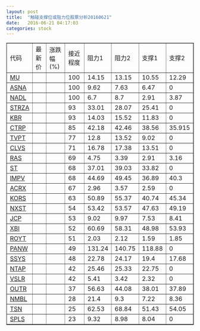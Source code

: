 ```yaml
---
layout: post
title:  "触碰支撑位或阻力位股票分析20160621"
date:   2016-06-21 04:17:03
categories: stock
---
```

<script type="text/javascript">
var stockList = []
stockList.push('gb_mu');
stockList.push('gb_asna');
stockList.push('gb_nadl');
stockList.push('gb_strza');
stockList.push('gb_kbr');
stockList.push('gb_ctrp');
stockList.push('gb_tvpt');
stockList.push('gb_clvs');
stockList.push('gb_ras');
stockList.push('gb_st');
stockList.push('gb_impv');
stockList.push('gb_acrx');
stockList.push('gb_kors');
stockList.push('gb_nxst');
stockList.push('gb_jcp');
stockList.push('gb_xbi');
stockList.push('gb_royt');
stockList.push('gb_panw');
stockList.push('gb_ssys');
stockList.push('gb_ntap');
stockList.push('gb_vslr');
stockList.push('gb_outr');
stockList.push('gb_nmbl');
stockList.push('gb_tsn');
stockList.push('gb_spls');
</script>
<table border="1">
 <tr>
 <td>代码</td>
 <td>最新价</td>
 <td>涨跌幅(%)</td>
 <td>接近程度</td>
 <td>阻力1</td>
 <td>阻力2</td>
 <td>支撑1</td>
 <td>支撑2</td>
</tr>
  <tr id="mu" class="green">
  <td><a href="http://stock.finance.sina.com.cn/usstock/quotes/MU.html" target="_blank">MU</a></td><td></td><td></td><td>100</td><td>14.15</td><td>13.15</td><td>10.55</td><td>12.29</td></tr>
  <tr id="asna" class="red">
  <td><a href="http://stock.finance.sina.com.cn/usstock/quotes/ASNA.html" target="_blank">ASNA</a></td><td></td><td></td><td>100</td><td>9.62</td><td>7.63</td><td>6.47</td><td>0</td></tr>
  <tr id="nadl" class="red">
  <td><a href="http://stock.finance.sina.com.cn/usstock/quotes/NADL.html" target="_blank">NADL</a></td><td></td><td></td><td>100</td><td>6.7</td><td>8.7</td><td>2.91</td><td>3.87</td></tr>
  <tr id="strza" class="red">
  <td><a href="http://stock.finance.sina.com.cn/usstock/quotes/STRZA.html" target="_blank">STRZA</a></td><td></td><td></td><td>93</td><td>33.01</td><td>28.07</td><td>25.41</td><td>0</td></tr>
  <tr id="kbr" class="red">
  <td><a href="http://stock.finance.sina.com.cn/usstock/quotes/KBR.html" target="_blank">KBR</a></td><td></td><td></td><td>93</td><td>14.03</td><td>15.52</td><td>11.83</td><td>0</td></tr>
  <tr id="ctrp" class="green">
  <td><a href="http://stock.finance.sina.com.cn/usstock/quotes/CTRP.html" target="_blank">CTRP</a></td><td></td><td></td><td>85</td><td>42.18</td><td>42.46</td><td>38.56</td><td>35.915</td></tr>
  <tr id="tvpt" class="red">
  <td><a href="http://stock.finance.sina.com.cn/usstock/quotes/TVPT.html" target="_blank">TVPT</a></td><td></td><td></td><td>77</td><td>12.8</td><td>13.52</td><td>9.02</td><td>0</td></tr>
  <tr id="clvs" class="green">
  <td><a href="http://stock.finance.sina.com.cn/usstock/quotes/CLVS.html" target="_blank">CLVS</a></td><td></td><td></td><td>71</td><td>16.78</td><td>17.38</td><td>13.51</td><td>0</td></tr>
  <tr id="ras" class="green">
  <td><a href="http://stock.finance.sina.com.cn/usstock/quotes/RAS.html" target="_blank">RAS</a></td><td></td><td></td><td>69</td><td>4.75</td><td>3.39</td><td>2.91</td><td>3.16</td></tr>
  <tr id="st" class="red">
  <td><a href="http://stock.finance.sina.com.cn/usstock/quotes/ST.html" target="_blank">ST</a></td><td></td><td></td><td>68</td><td>37.01</td><td>39.03</td><td>33.82</td><td>0</td></tr>
  <tr id="impv" class="green">
  <td><a href="http://stock.finance.sina.com.cn/usstock/quotes/IMPV.html" target="_blank">IMPV</a></td><td></td><td></td><td>68</td><td>44.69</td><td>49.45</td><td>36.89</td><td>40.3</td></tr>
  <tr id="acrx" class="red">
  <td><a href="http://stock.finance.sina.com.cn/usstock/quotes/ACRX.html" target="_blank">ACRX</a></td><td></td><td></td><td>67</td><td>2.96</td><td>3.57</td><td>2.59</td><td>0</td></tr>
  <tr id="kors" class="red">
  <td><a href="http://stock.finance.sina.com.cn/usstock/quotes/KORS.html" target="_blank">KORS</a></td><td></td><td></td><td>63</td><td>50.89</td><td>55.37</td><td>40.74</td><td>45.34</td></tr>
  <tr id="nxst" class="green">
  <td><a href="http://stock.finance.sina.com.cn/usstock/quotes/NXST.html" target="_blank">NXST</a></td><td></td><td></td><td>54</td><td>53.42</td><td>53.57</td><td>47.63</td><td>49.19</td></tr>
  <tr id="jcp" class="green">
  <td><a href="http://stock.finance.sina.com.cn/usstock/quotes/JCP.html" target="_blank">JCP</a></td><td></td><td></td><td>53</td><td>9.02</td><td>9.97</td><td>7.53</td><td>8.41</td></tr>
  <tr id="xbi" class="green">
  <td><a href="http://stock.finance.sina.com.cn/usstock/quotes/XBI.html" target="_blank">XBI</a></td><td></td><td></td><td>52</td><td>60.69</td><td>58.31</td><td>48.98</td><td>53.93</td></tr>
  <tr id="royt" class="red">
  <td><a href="http://stock.finance.sina.com.cn/usstock/quotes/ROYT.html" target="_blank">ROYT</a></td><td></td><td></td><td>51</td><td>2.03</td><td>2.12</td><td>1.59</td><td>1.85</td></tr>
  <tr id="panw" class="red">
  <td><a href="http://stock.finance.sina.com.cn/usstock/quotes/PANW.html" target="_blank">PANW</a></td><td></td><td></td><td>49</td><td>131.24</td><td>140.75</td><td>118.88</td><td>0</td></tr>
  <tr id="ssys" class="red">
  <td><a href="http://stock.finance.sina.com.cn/usstock/quotes/SSYS.html" target="_blank">SSYS</a></td><td></td><td></td><td>48</td><td>22.78</td><td>24.17</td><td>19.4</td><td>17.68</td></tr>
  <tr id="ntap" class="red">
  <td><a href="http://stock.finance.sina.com.cn/usstock/quotes/NTAP.html" target="_blank">NTAP</a></td><td></td><td></td><td>42</td><td>25.46</td><td>25.33</td><td>22.75</td><td>0</td></tr>
  <tr id="vslr" class="red">
  <td><a href="http://stock.finance.sina.com.cn/usstock/quotes/VSLR.html" target="_blank">VSLR</a></td><td></td><td></td><td>42</td><td>5.41</td><td>3.42</td><td>2.32</td><td>0</td></tr>
  <tr id="outr" class="red">
  <td><a href="http://stock.finance.sina.com.cn/usstock/quotes/OUTR.html" target="_blank">OUTR</a></td><td></td><td></td><td>37</td><td>56.63</td><td>44.08</td><td>38.01</td><td>37.89</td></tr>
  <tr id="nmbl" class="green">
  <td><a href="http://stock.finance.sina.com.cn/usstock/quotes/NMBL.html" target="_blank">NMBL</a></td><td></td><td></td><td>28</td><td>21.4</td><td>9.3</td><td>7.22</td><td>8.36</td></tr>
  <tr id="tsn" class="red">
  <td><a href="http://stock.finance.sina.com.cn/usstock/quotes/TSN.html" target="_blank">TSN</a></td><td></td><td></td><td>25</td><td>62.53</td><td>68.84</td><td>51.43</td><td>54.05</td></tr>
  <tr id="spls" class="red">
  <td><a href="http://stock.finance.sina.com.cn/usstock/quotes/SPLS.html" target="_blank">SPLS</a></td><td></td><td></td><td>23</td><td>9.32</td><td>8.98</td><td>8.04</td><td>0</td></tr>
</table>

